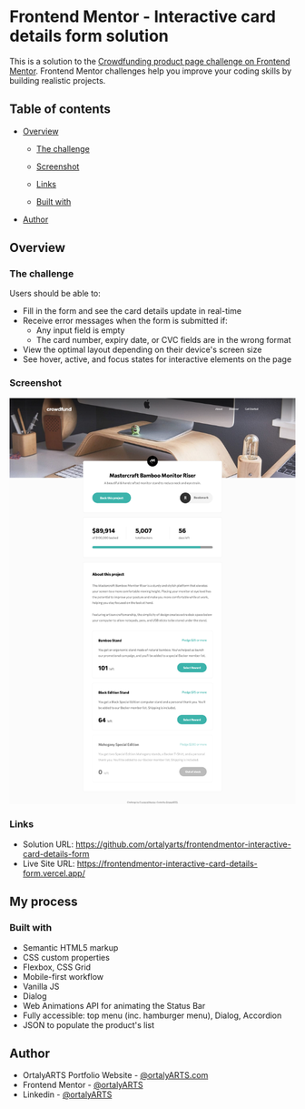 # Frontend Mentor - Interactive card details form solution

This is a solution to the [Crowdfunding product page challenge on Frontend Mentor](https://www.frontendmentor.io/challenges/crowdfunding-product-page-7uvcZe7ZR). Frontend Mentor challenges help you improve your coding skills by building realistic projects. 

## Table of contents

- [Overview](#overview)
  - [The challenge](#the-challenge)
  - [Screenshot](#screenshot)
  - [Links](#links)

  - [Built with](#built-with)

- [Author](#author)


## Overview

### The challenge

Users should be able to:

- Fill in the form and see the card details update in real-time
- Receive error messages when the form is submitted if:
  - Any input field is empty
  - The card number, expiry date, or CVC fields are in the wrong format
- View the optimal layout depending on their device's screen size
- See hover, active, and focus states for interactive elements on the page

### Screenshot

![](./images/screenshot.png)



### Links

- Solution URL: https://github.com/ortalyarts/frontendmentor-interactive-card-details-form
- Live Site URL: https://frontendmentor-interactive-card-details-form.vercel.app/

## My process

### Built with

- Semantic HTML5 markup
- CSS custom properties
- Flexbox, CSS Grid
- Mobile-first workflow
- Vanilla JS
- Dialog
- Web Animations API for animating the Status Bar
- Fully accessible: top menu (inc. hamburger menu), Dialog, Accordion
- JSON to populate the product's list


## Author

- OrtalyARTS Portfolio Website - [@ortalyARTS.com](https://ortaly.com/)
- Frontend Mentor - [@ortalyARTS](https://www.frontendmentor.io/profile/ortalyARTS)
- Linkedin - [@ortalyARTS](www.linkedin.com/in/ortalyarts) 



